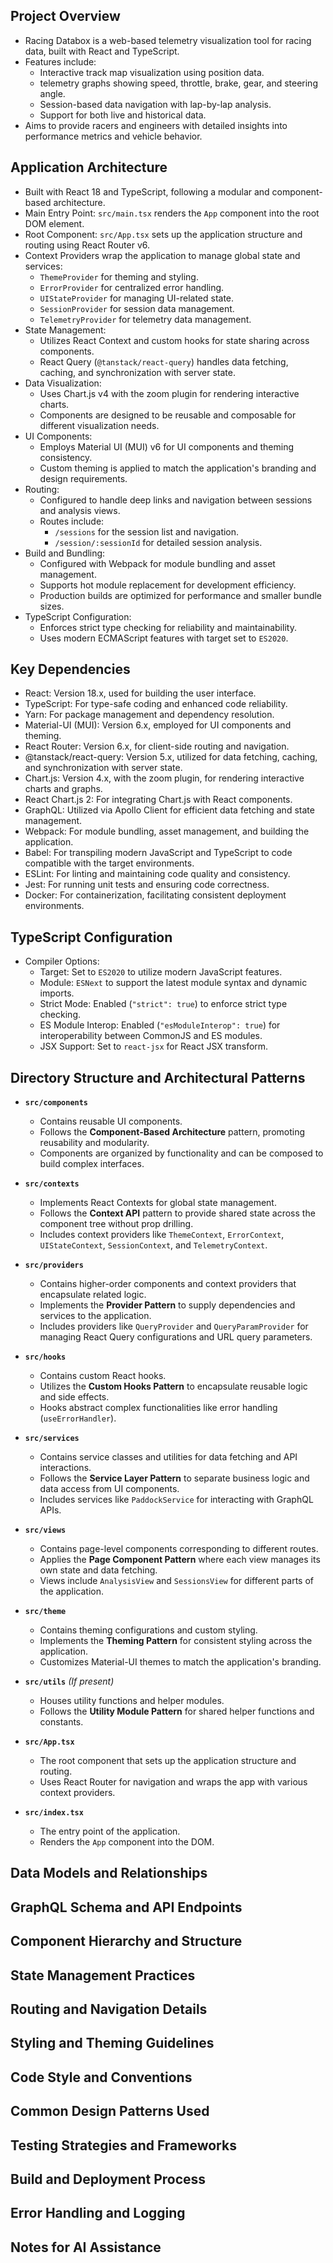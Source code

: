 ## Project Overview
   - Racing Databox is a web-based telemetry visualization tool for racing data, built with React and TypeScript.
   - Features include:
     - Interactive track map visualization using position data.
     - telemetry graphs showing speed, throttle, brake, gear, and steering angle.
     - Session-based data navigation with lap-by-lap analysis.
     - Support for both live and historical data.
   - Aims to provide racers and engineers with detailed insights into performance metrics and vehicle behavior.

## Application Architecture
   - Built with React 18 and TypeScript, following a modular and component-based architecture.
   - Main Entry Point: `src/main.tsx` renders the `App` component into the root DOM element.
   - Root Component: `src/App.tsx` sets up the application structure and routing using React Router v6.
   - Context Providers wrap the application to manage global state and services:
     - `ThemeProvider` for theming and styling.
     - `ErrorProvider` for centralized error handling.
     - `UIStateProvider` for managing UI-related state.
     - `SessionProvider` for session data management.
     - `TelemetryProvider` for telemetry data management.
   - State Management:
     - Utilizes React Context and custom hooks for state sharing across components.
     - React Query (`@tanstack/react-query`) handles data fetching, caching, and synchronization with server state.
   - Data Visualization:
     - Uses Chart.js v4 with the zoom plugin for rendering interactive charts.
     - Components are designed to be reusable and composable for different visualization needs.
   - UI Components:
     - Employs Material UI (MUI) v6 for UI components and theming consistency.
     - Custom theming is applied to match the application's branding and design requirements.
   - Routing:
     - Configured to handle deep links and navigation between sessions and analysis views.
     - Routes include:
       - `/sessions` for the session list and navigation.
       - `/session/:sessionId` for detailed session analysis.
   - Build and Bundling:
     - Configured with Webpack for module bundling and asset management.
     - Supports hot module replacement for development efficiency.
     - Production builds are optimized for performance and smaller bundle sizes.
   - TypeScript Configuration:
     - Enforces strict type checking for reliability and maintainability.
     - Uses modern ECMAScript features with target set to `ES2020`.

## Key Dependencies

- React: Version 18.x, used for building the user interface.
- TypeScript: For type-safe coding and enhanced code reliability.
- Yarn: For package management and dependency resolution.
- Material-UI (MUI): Version 6.x, employed for UI components and theming.
- React Router: Version 6.x, for client-side routing and navigation.
- @tanstack/react-query: Version 5.x, utilized for data fetching, caching, and synchronization with server state.
- Chart.js: Version 4.x, with the zoom plugin, for rendering interactive charts and graphs.
- React Chart.js 2: For integrating Chart.js with React components.
- GraphQL: Utilized via Apollo Client for efficient data fetching and state management.
- Webpack: For module bundling, asset management, and building the application.
- Babel: For transpiling modern JavaScript and TypeScript to code compatible with the target environments.
- ESLint: For linting and maintaining code quality and consistency.
- Jest: For running unit tests and ensuring code correctness.
- Docker: For containerization, facilitating consistent deployment environments.

## TypeScript Configuration

- Compiler Options:
  - Target: Set to `ES2020` to utilize modern JavaScript features.
  - Module: `ESNext` to support the latest module syntax and dynamic imports.
  - Strict Mode: Enabled (`"strict": true`) to enforce strict type checking.
  - ES Module Interop: Enabled (`"esModuleInterop": true`) for interoperability between CommonJS and ES modules.
  - JSX Support: Set to `react-jsx` for React JSX transform.

## Directory Structure and Architectural Patterns

- **`src/components`**
  - Contains reusable UI components.
  - Follows the **Component-Based Architecture** pattern, promoting reusability and modularity.
  - Components are organized by functionality and can be composed to build complex interfaces.

- **`src/contexts`**
  - Implements React Contexts for global state management.
  - Follows the **Context API** pattern to provide shared state across the component tree without prop drilling.
  - Includes context providers like `ThemeContext`, `ErrorContext`, `UIStateContext`, `SessionContext`, and `TelemetryContext`.

- **`src/providers`**
  - Contains higher-order components and context providers that encapsulate related logic.
  - Implements the **Provider Pattern** to supply dependencies and services to the application.
  - Includes providers like `QueryProvider` and `QueryParamProvider` for managing React Query configurations and URL query parameters.

- **`src/hooks`**
  - Contains custom React hooks.
  - Utilizes the **Custom Hooks Pattern** to encapsulate reusable logic and side effects.
  - Hooks abstract complex functionalities like error handling (`useErrorHandler`).

- **`src/services`**
  - Contains service classes and utilities for data fetching and API interactions.
  - Follows the **Service Layer Pattern** to separate business logic and data access from UI components.
  - Includes services like `PaddockService` for interacting with GraphQL APIs.

- **`src/views`**
  - Contains page-level components corresponding to different routes.
  - Applies the **Page Component Pattern** where each view manages its own state and data fetching.
  - Views include `AnalysisView` and `SessionsView` for different parts of the application.

- **`src/theme`**
  - Contains theming configurations and custom styling.
  - Implements the **Theming Pattern** for consistent styling across the application.
  - Customizes Material-UI themes to match the application's branding.

- **`src/utils`** *(If present)*
  - Houses utility functions and helper modules.
  - Follows the **Utility Module Pattern** for shared helper functions and constants.

- **`src/App.tsx`**
  - The root component that sets up the application structure and routing.
  - Uses React Router for navigation and wraps the app with various context providers.

- **`src/index.tsx`**
  - The entry point of the application.
  - Renders the `App` component into the DOM.

## Data Models and Relationships
## GraphQL Schema and API Endpoints
## Component Hierarchy and Structure
## State Management Practices
## Routing and Navigation Details
## Styling and Theming Guidelines
## Code Style and Conventions
## Common Design Patterns Used
## Testing Strategies and Frameworks
## Build and Deployment Process
## Error Handling and Logging
## Notes for AI Assistance
